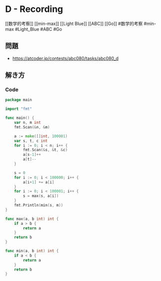# D - Recording
[[数学的考察]] [[min-max]] [[Light Blue]] [[ABC]] [[Go]]
#数学的考察 #min-max #Light_Blue #ABC #Go 

## 問題
- https://atcoder.jp/contests/abc080/tasks/abc080_d

## 解き方
### Code
```go
package main

import "fmt"

func main() {
	var n, m int
	fmt.Scan(&n, &m)

	a := make([]int, 100001)
	var s, t, c int
	for i := 0; i < n; i++ {
		fmt.Scan(&s, &t, &c)
		a[s-1]++
		a[t]--
	}

	s = 0
	for i := 0; i < 100000; i++ {
		a[i+1] += a[i]
	}
	for i := 0; i < 100001; i++ {
		s = max(s, a[i])
	}
	fmt.Println(min(s, m))
}

func max(a, b int) int {
	if a > b {
		return a
	}
	return b
}

func min(a, b int) int {
	if a < b {
		return a
	}
	return b
}
```